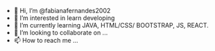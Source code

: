 - 👋 Hi, I’m @fabianafernandes2002
- 👀 I’m interested in learn developing
- 🌱 I’m currently learning JAVA, HTML/CSS/ BOOTSTRAP, JS, REACT.
- 💞️ I’m looking to collaborate on ...
- 📫 How to reach me ...

<!---
fabianafernandes2002/fabianafernandes2002 is a ✨ special ✨ repository because its `README.md` (this file) appears on your GitHub profile.
You can click the Preview link to take a look at your changes.
--->
